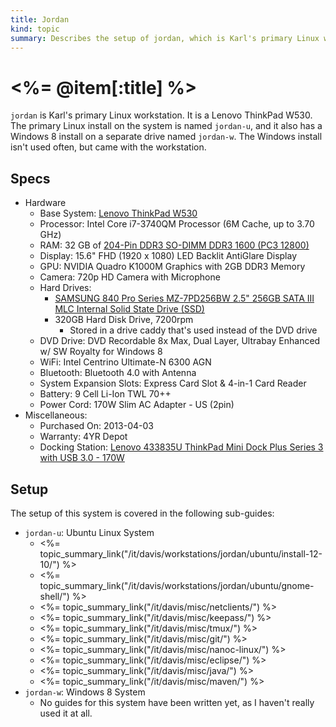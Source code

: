 ```yaml
--- 
title: Jordan
kind: topic
summary: Describes the setup of jordan, which is Karl's primary Linux workstation.
---
```


# <%= @item[:title] %>

`jordan` is Karl's primary Linux workstation. It is a Lenovo ThinkPad W530. The primary Linux install on the system is named `jordan-u`, and it also has a Windows 8 install on a separate drive named `jordan-w`. The Windows install isn't used often, but came with the workstation.


## Specs

* Hardware
    * Base System: [Lenovo ThinkPad W530](http://www.lenovo.com/products/us/tech-specs/laptop/thinkpad/w-series/w530/)
    * Processor: Intel Core i7-3740QM Processor (6M Cache, up to 3.70 GHz)
    * RAM: 32 GB of [204-Pin DDR3 SO-DIMM DDR3 1600 (PC3 12800)](http://www.newegg.com/Product/Product.aspx?Item=N82E16820231582)
    * Display: 15.6" FHD (1920 x 1080) LED Backlit AntiGlare Display
    * GPU: NVIDIA Quadro K1000M Graphics with 2GB DDR3 Memory
    * Camera: 720p HD Camera with Microphone
    * Hard Drives:
        * [SAMSUNG 840 Pro Series MZ-7PD256BW 2.5" 256GB SATA III MLC Internal Solid State Drive (SSD)](http://www.newegg.com/Product/Product.aspx?Item=N82E16820147193)
        * 320GB Hard Disk Drive, 7200rpm
            * Stored in a drive caddy that's used instead of the DVD drive
    * DVD Drive: DVD Recordable 8x Max, Dual Layer, Ultrabay Enhanced w/ SW Royalty for Windows 8
    * WiFi: Intel Centrino Ultimate-N 6300 AGN
    * Bluetooth: Bluetooth 4.0 with Antenna
    * System Expansion Slots: Express Card Slot & 4-in-1 Card Reader
    * Battery: 9 Cell Li-Ion TWL 70++
    * Power Cord: 170W Slim AC Adapter - US (2pin)
* Miscellaneous:
    * Purchased On: 2013-04-03
    * Warranty: 4YR Depot
    * Docking Station: [Lenovo 433835U ThinkPad Mini Dock Plus Series 3 with USB 3.0 - 170W](http://www.newegg.com/Product/Product.aspx?Item=N82E16834988293)


## Setup

The setup of this system is covered in the following sub-guides:

* `jordan-u`: Ubuntu Linux System
    * <%= topic_summary_link("/it/davis/workstations/jordan/ubuntu/install-12-10/") %>
    * <%= topic_summary_link("/it/davis/workstations/jordan/ubuntu/gnome-shell/") %>
    * <%= topic_summary_link("/it/davis/misc/netclients/") %>
    * <%= topic_summary_link("/it/davis/misc/keepass/") %>
    * <%= topic_summary_link("/it/davis/misc/tmux/") %>
    * <%= topic_summary_link("/it/davis/misc/git/") %>
    * <%= topic_summary_link("/it/davis/misc/nanoc-linux/") %>
    * <%= topic_summary_link("/it/davis/misc/eclipse/") %>
    * <%= topic_summary_link("/it/davis/misc/java/") %>
    * <%= topic_summary_link("/it/davis/misc/maven/") %>
* `jordan-w`: Windows 8 System
    * No guides for this system have been written yet, as I haven't really used it at all.

